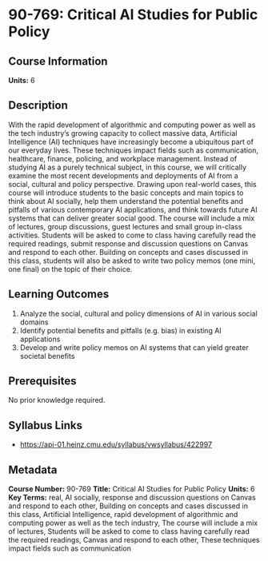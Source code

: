 # 90-769: Critical AI Studies for Public Policy

## Course Information

**Units:** 6

## Description

With the rapid development of algorithmic and computing power as well as the tech industry’s growing capacity to collect massive data, Artificial Intelligence (AI) techniques have increasingly become a ubiquitous part of our everyday lives. These techniques impact fields such as communication, healthcare, finance, policing, and workplace management. Instead of studying AI as a purely technical subject, in this course, we will critically examine the most recent developments and deployments of AI from a social, cultural and policy perspective. Drawing upon real-world cases, this course will introduce students to the basic concepts and main topics to think about AI socially, help them understand the potential benefits and pitfalls of various contemporary AI applications, and think towards future AI systems that can deliver greater social good. The course will include a mix of lectures, group discussions, guest lectures and small group in-class activities. Students will be asked to come to class having carefully read the required readings, submit response and discussion questions on Canvas and respond to each other. Building on concepts and cases discussed in this class, students will also be asked to write two policy memos (one mini, one final) on the topic of their choice.

## Learning Outcomes

1. Analyze the social, cultural and policy dimensions of AI in various social domains
2. Identify potential benefits and pitfalls (e.g. bias) in existing AI applications
3. Develop and write policy memos on AI systems that can yield greater societal benefits

## Prerequisites

No prior knowledge required.

## Syllabus Links

* https://api-01.heinz.cmu.edu/syllabus/vwsyllabus/422997

## Metadata

**Course Number:** 90-769
**Title:** Critical AI Studies for Public Policy
**Units:** 6
**Key Terms:** real, AI socially, response and discussion questions on Canvas and respond to each other, Building on concepts and cases discussed in this class, Artificial Intelligence, rapid development of algorithmic and computing power as well as the tech industry, The course will include a mix of lectures, Students will be asked to come to class having carefully read the required readings, Canvas and respond to each other, These techniques impact fields such as communication
